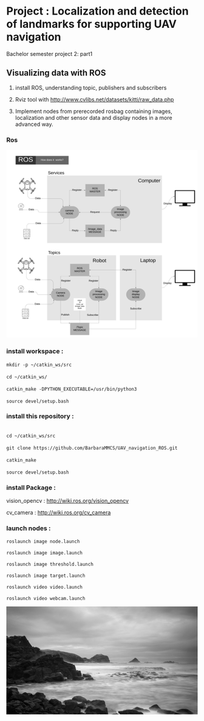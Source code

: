 # Project : Localization and detection of landmarks for supporting UAV navigation

Bachelor semester project 2: part1

## Visualizing data with ROS

1. install ROS, understanding topic, publishers and subscribers

2. Rviz tool with http://www.cvlibs.net/datasets/kitti/raw_data.php

3. Implement nodes from prerecorded rosbag containing images, localization and other sensor data and display nodes in a more advanced way.

### Ros

<img src="media/ROS_diagram_1.png" width="1080">
          
### install workspace :
```
mkdir -p ~/catkin_ws/src

cd ~/catkin_ws/

catkin_make -DPYTHON_EXECUTABLE=/usr/bin/python3

source devel/setup.bash
```

### install this repository :
```

cd ~/catkin_ws/src

git clone https://github.com/BarbaraMMCS/UAV_navigation_ROS.git

catkin_make

source devel/setup.bash

```
### install Package : 

vision_opencv : http://wiki.ros.org/vision_opencv

cv_camera : http://wiki.ros.org/cv_camera


### launch nodes :

```
roslaunch image node.launch
```
```
roslaunch image image.launch
```
```
roslaunch image threshold.launch
```
```
roslaunch image target.launch
```
```
roslaunch video video.launch
```
```
roslaunch video webcam.launch
```
 
<img src="media/new_save.png">

